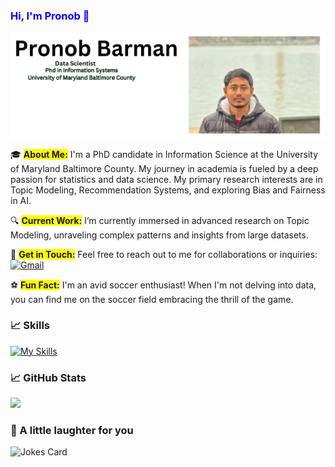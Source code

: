 ### <span style="color: blue;">Hi, I'm Pronob 👋</span>

<p align="center">
  <img src="https://github.com/pronob29/pronob29/blob/main/Pronob%20Barman.png" alt="Data Scientist">
</p>

🎓 **<span style="background-color: yellow;">About Me:</span>**
I'm a PhD candidate in Information Science at the University of Maryland Baltimore County. My journey in academia is fueled by a deep passion for statistics and data science. My primary research interests are in Topic Modeling, Recommendation Systems, and exploring Bias and Fairness in AI.

🔍 **<span style="background-color: yellow;">Current Work:</span>**
I’m currently immersed in advanced research on Topic Modeling, unraveling complex patterns and insights from large datasets.

📧 **<span style="background-color: yellow;">Get in Touch:</span>**
Feel free to reach out to me for collaborations or inquiries: [![Gmail](https://img.shields.io/badge/-Gmail-D14836?style=flat-square&logo=Gmail&logoColor=white)](mailto:pronob.barman29@gmail.com)

⚽ **<span style="background-color: yellow;">Fun Fact:</span>**
I'm an avid soccer enthusiast! When I'm not delving into data, you can find me on the soccer field embracing the thrill of the game.



### :chart_with_upwards_trend: Skills
[![My Skills](https://skillicons.dev/icons?i=py,r,git,github,linkedin,devto,java,tensorflow,pytorch,powershell,postgres,octave,mysql,md,matlab,js,html,css,discord,vscode)](https://skillicons.dev)

### :chart_with_upwards_trend: GitHub Stats
<p><img src="https://github-readme-streak-stats.herokuapp.com/?user=pronob29&theme=dracula"/></p>

### :speak_no_evil: A little laughter for you
![Jokes Card](https://readme-jokes.vercel.app/api?theme=dracula)
